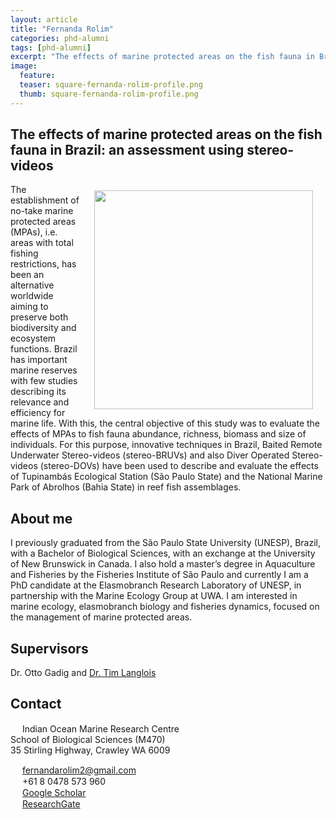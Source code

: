 ```yaml
---
layout: article
title: "Fernanda Rolim"
categories: phd-alumni
tags: [phd-alumni]
excerpt: "The effects of marine protected areas on the fish fauna in Brazil: an assessment using stereo-videos (2020)"
image:
  feature: 
  teaser: square-fernanda-rolim-profile.png
  thumb: square-fernanda-rolim-profile.png
---
```

## The effects of marine protected areas on the fish fauna in Brazil: an assessment using stereo-videos 
<img src='/images/square-fernanda-rolim-profile.png' align='right' width="350" hspace="20" vspace="10">
The establishment of no-take marine protected areas (MPAs), i.e. areas with total fishing restrictions, has been an alternative worldwide aiming to preserve both biodiversity and ecosystem functions. Brazil has important marine reserves with few studies describing its relevance and efficiency for marine life. With this, the central objective of this study was to evaluate the effects of MPAs to fish fauna abundance, richness, biomass and size of individuals. For this purpose, innovative techniques in Brazil, Baited Remote Underwater Stereo-videos (stereo-BRUVs) and also Diver Operated Stereo-videos (stereo-DOVs) have been used to describe and evaluate the effects of Tupinambás Ecological Station (São Paulo State) and the National Marine Park of Abrolhos (Bahia State) in reef fish assemblages. 

## About me
I previously graduated from the São Paulo State University (UNESP), Brazil, with a Bachelor of Biological Sciences, with an exchange at the University of New Brunswick in Canada. I also hold a master’s degree in Aquaculture and Fisheries by the Fisheries Institute of São Paulo and currently I am a PhD candidate at the Elasmobranch Research Laboratory of UNESP, in partnership with the Marine Ecology Group at UWA. I am interested in marine ecology, elasmobranch biology and fisheries dynamics, focused on the management of marine protected areas. 

## Supervisors
Dr. Otto Gadig and [Dr. Tim Langlois](https://uwamegfisheries.github.io/researchers/tim-langlois/ "Tim Langlois")

## Contact
<img src='/images/icons/building-regular.svg' width="15px"> Indian Ocean Marine Research Centre <br>
School of Biological Sciences (M470)<br>
35 Stirling Highway, Crawley WA 6009</p>

<img src='/images/icons/envelope-regular.svg' width="15px"> <a href="mailto:fernandarolim2@gmail.com"> fernandarolim2@gmail.com</a><br>
<img src='/images/icons/phone-solid.svg' width="15px"> +61 8 0478 573 960 <br>
<img src='/images/icons/google-brands.svg' width="15px"> <a href="https://scholar.google.com/citations?user=oKXj_b4AAAAJ&hl=en">Google Scholar</a><br>
<img src='/images/icons/researchgate-brands.svg' width="15px"> <a href="https://www.researchgate.net/profile/Fernanda_Rolim"> ResearchGate</a><br>

